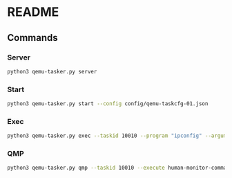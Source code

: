 # README


## Commands

### Server
``` bash
python3 qemu-tasker.py server
```
### Start
``` bash
python3 qemu-tasker.py start --config config/qemu-taskcfg-01.json
```

### Exec
``` bash
python3 qemu-tasker.py exec --taskid 10010 --program "ipconfig" --arguments="-all"
```
### QMP

``` bash
python3 qemu-tasker.py qmp --taskid 10010 --execute human-monitor-command --argsjson='''{"command-line" : "info version" }'''
```